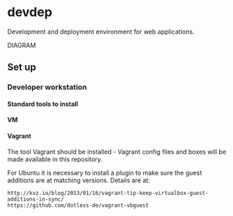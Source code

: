 # devdep
Development and deployment environment for web applications.

DIAGRAM

## Set up

### Developer workstation

#### Standard tools to install

#### VM

#### Vagrant

The tool Vagrant should be installed - Vagrant config files and boxes will be made available in this repository.

For Ubuntu it is necessary to install a plugin to make sure the guest additions are at matching versions.  Details are at:

    http://kvz.io/blog/2013/01/16/vagrant-tip-keep-virtualbox-guest-additions-in-sync/
    https://github.com/dotless-de/vagrant-vbguest



